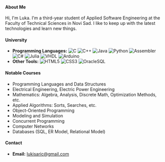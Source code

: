 <h4>About Me</h4>
<p>Hi, I'm Luka. I'm a third-year student of Applied Software Engineering at the Faculty of Technical Sciences in Novi Sad. I like to keep up with the latest technologies and learn new things.</p>

<h4>University</h4>
<ul>
  <li>
    <b>Programming Languages:</b> 
    <img src="https://img.shields.io/badge/-C-00599C?style=flat-square&logo=c&logoColor=white" alt="C">
    <img src="https://img.shields.io/badge/-C++-00599C?style=flat-square&logo=c%2B%2B&logoColor=white" alt="C++">
    <img src="https://img.shields.io/badge/-Java-007396?style=flat-square&logo=java&logoColor=white" alt="Java">
    <img src="https://img.shields.io/badge/-Python-3776AB?style=flat-square&logo=python&logoColor=white" alt="Python">
    <img src="https://img.shields.io/badge/-Assembler-555555?style=flat-square&logoColor=white" alt="Assembler">
    <img src="https://img.shields.io/badge/-C%23-239120?style=flat-square&logo=c-sharp&logoColor=white" alt="C#">
    <img src="https://img.shields.io/badge/-Julia-9558B2?style=flat-square&logo=julia&logoColor=white" alt="Julia">
    <img src="https://img.shields.io/badge/-VHDL-00979D?style=flat-square&logo=xilinx&logoColor=white" alt="VHDL">
    <img src="https://img.shields.io/badge/-Arduino-00979D?style=flat-square&logo=arduino&logoColor=white" alt="Arduino">
  </li>
  <li>
    <b>Other Tools:</b>
    <img src="https://img.shields.io/badge/-HTML5-E34F26?style=flat-square&logo=html5&logoColor=white" alt="HTML5">
    <img src="https://img.shields.io/badge/-CSS3-1572B6?style=flat-square&logo=css3&logoColor=white" alt="CSS3">
    <img src="https://img.shields.io/badge/-OracleSQL-F80000?style=flat-square&logo=oracle&logoColor=white" alt="OracleSQL">
  </li>
</ul>

<h4>Notable Courses</h4>
<ul>
  <li>Programming Languages and Data Structures</li>
  <li>Electrical Engineering, Electric Power Engineering</li>
  <li>Mathematics: Algebra, Analysis, Discrete Math, Optimization Methods, etc.</li>
  <li>Applied Algorithms: Sorts, Searches, etc.</li>
  <li>Object-Oriented Programming</li>
  <li>Modeling and Simulation</li>
  <li>Concurrent Programming</li>
  <li>Computer Networks</li>
  <li>Databases (SQL, ER Model, Relational Model)</li>
</ul>

<h4>Contact</h4>
<ul>
  <li><b>Email:</b> <a href="mailto:lukisaric@gmail.com">lukisaric@gmail.com</a>

  </li>
</ul>
